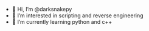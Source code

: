 - 👋 Hi, I’m @darksnakepy
- 👀 I’m interested in scripting and reverse engineering
- 🌱 I’m currently learning python and c++

<!---
darksnakepy/darksnakepy is a ✨ special ✨ repository because its `README.md` (this file) appears on your GitHub profile.
You can click the Preview link to take a look at your changes.
--->
